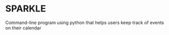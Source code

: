 # SPARKLE
Command-line program using python that helps users keep track of events on their calendar
